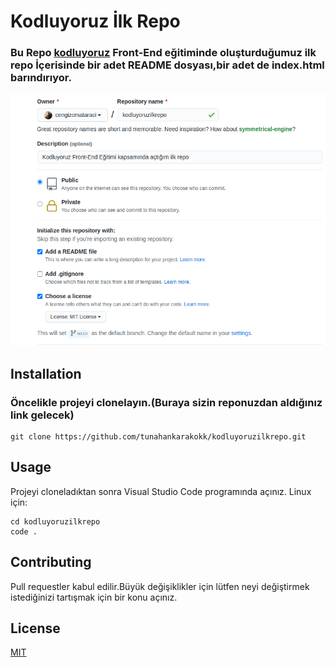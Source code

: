 # Kodluyoruz İlk Repo
### Bu Repo [kodluyoruz](www.kodluyoruz.org) Front-End eğitiminde oluşturduğumuz ilk repo İçerisinde bir adet README dosyası,bir adet de index.html barındırıyor.
![](https://github.com/Kodluyoruz/taskforce/blob/main/git/odev1/figures/github.png)

## Installation
### Öncelikle projeyi clonelayın.(Buraya sizin reponuzdan aldığınız link gelecek)

```
git clone https://github.com/tunahankarakokk/kodluyoruzilkrepo.git
```

## Usage
Projeyi cloneladıktan sonra Visual Studio Code programında açınız.
Linux için:

```
cd kodluyoruzilkrepo
code .
```
## Contributing
Pull requestler kabul edilir.Büyük değişiklikler için lütfen neyi değiştirmek istediğinizi tartışmak için bir konu açınız.
## License
[MIT](https://choosealicense.com/licenses/mit/)
